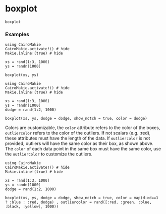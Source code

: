 # boxplot

```@docs
boxplot
```

### Examples

```@example
using CairoMakie
CairoMakie.activate!() # hide
Makie.inline!(true) # hide

xs = rand(1:3, 1000)
ys = randn(1000)

boxplot(xs, ys)
```

```@example
using CairoMakie
CairoMakie.activate!() # hide
Makie.inline!(true) # hide

xs = rand(1:3, 1000)
ys = randn(1000)
dodge = rand(1:2, 1000)

boxplot(xs, ys, dodge = dodge, show_notch = true, color = dodge)
```

Colors are customizable, the `color` attribute refers to the color of the boxes, `outliercolor` refers to the color of the outliers. If not scalars (e.g. :red), these attributes
must have the length of the data. If `outliercolor` is not provided, outliers will have the same color as their box, as shown above. The `color` of each data point in the same box must have the same color, use the `outliercolor` to customize the outliers.

```@example
using CairoMakie
CairoMakie.activate!() # hide
Makie.inline!(true) # hide

xs = rand(1:3, 1000)
ys = randn(1000)
dodge = rand(1:2, 1000)

boxplot(xs, ys, dodge = dodge, show_notch = true, color = map(d->d==1 ? :blue : :red, dodge) , outliercolor = rand([:red, :green, :blue, :black, :yellow], 1000))
```
